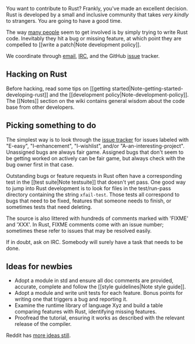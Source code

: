 You want to contribute to Rust? Frankly, you've made an excellent decision. Rust is developed by a small and inclusive community that takes *very kindly* to strangers. You are going to have a good time.

The way [many people][cmr] seem to get involved is by simply trying to write Rust code. Inevitably they hit a bug or missing feature, at which point they are compelled to [[write a patch|Note development policy]].

We coordinate through [email][rust-dev], [IRC][pound-rust], and the GitHub [issue] tracker.

[cmr]: http://cmr.github.io/blog/2013/06/23/how-i-got-started-with-rust/
[pound-rust]: http://chat.mibbit.com/?server=irc.mozilla.org&channel=%23rust
[rust-dev]: https://mail.mozilla.org/listinfo/rust-dev
[r/rust]: http://reddit.com/r/rust
[issue]: http://github.com/mozilla/rust/issues

## Hacking on Rust

Before hacking, read some tips on [[getting started|Note-getting-started-developing-rust]] and the [[development policy|Note-development-policy]]. The [[Notes]] section on the wiki contains general wisdom about the code base from other developers.

## Picking something to do

The simplest way is to look through the [issue tracker] for issues labeled with "E-easy", "I-enhancement", "I-wishlist", and/or "A-an-interesting-project". Unassigned bugs are always fair game. Assigned bugs that don't seem to be getting worked on actively can be fair game, but always check with the bug owner first in that case.

Outstanding bugs or feature requests in Rust often have a corresponding test in the [[test suite|Note testsuite]] that doesn't yet pass. One good way to jump into Rust development is to look for files in the test/run-pass directory containing the string `xfail-test`. Those tests all correspond to bugs that need to be fixed, features that someone needs to finish, or sometimes tests that need deleting.

The source is also littered with hundreds of comments marked with 'FIXME' and 'XXX'. In Rust, FIXME comments come with an issue number; sometimes these refer to issues that may be resolved easily.

If in doubt, ask on IRC. Somebody will surely have a task that needs to be done.

## Ideas for newbies

* Adopt a module in std and ensure all doc comments are provided, accurate, complete and follow the [[style guidelines|Note style guide]].
* Adopt a module and write unit tests for each feature. Bonus points for writing one that triggers a bug and reporting it.
* Examine the runtime library of language Xyz and build a table comparing features with Rust, identifying missing features.
* Proofread the tutorial, ensuring it works as described with the relevant release of the compiler.

Reddit has [more ideas still](http://www.reddit.com/r/rust/comments/1grj61/feed_us_some_low_hanging_fruit/).

[issue tracker]: http://github.com/mozilla/rust/issues
[contributing]: https://github.com/mozilla/rust/blob/master/CONTRIBUTING.md
